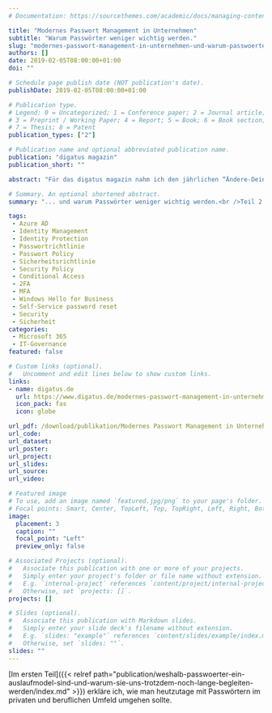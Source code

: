 ```yaml
---
# Documentation: https://sourcethemes.com/academic/docs/managing-content/

title: "Modernes Passwort Management in Unternehmen"
subtitle: "Warum Passwörter weniger wichtig werden."
slug: "modernes-passwort-management-in-unternehmen-und-warum-passwoerter-weniger-wichtig-werden"
authors: []
date: 2019-02-05T08:00:00+01:00
doi: ""

# Schedule page publish date (NOT publication's date).
publishDate: 2019-02-05T08:00:00+01:00

# Publication type.
# Legend: 0 = Uncategorized; 1 = Conference paper; 2 = Journal article;
# 3 = Preprint / Working Paper; 4 = Report; 5 = Book; 6 = Book section;
# 7 = Thesis; 8 = Patent
publication_types: ["2"]

# Publication name and optional abbreviated publication name.
publication: "digatus magazin"
publication_short: ""

abstract: "Für das digatus magazin nahm ich den jährlichen “Ändere-Dein-Passwort-Tag” als Anlass, um die sich gerade vollziehende Veränderung in der Unternehmenswelt im Bezug auf die Absicherung von Benutzerkonten mittels Passwörtern einzugehen. Dabei gehe ich auf die Nutzung von Cloud Identities und dessen besonderen Schutzbedürfnisse ein und erkläre, welche Technologien es ermöglichen Passwörter Schritt für Schritt überflüssig zu machen."

# Summary. An optional shortened abstract.
summary: "... und warum Passwörter weniger wichtig werden.<br />Teil 2 des State of the Union zum “Ändere-Dein-Passwort-Tag” 2019."

tags:
 - Azure AD
 - Identity Management
 - Identity Protection
 - Passwortrichtlinie
 - Passwort Policy
 - Sicherheitsrichtlinie
 - Security Policy
 - Conditional Access
 - 2FA
 - MFA
 - Windows Hello for Business
 - Self-Service password reset
 - Security
 - Sicherheit
categories:
 - Microsoft 365
 - IT-Governance
featured: false

# Custom links (optional).
#   Uncomment and edit lines below to show custom links.
links:
- name: digatus.de
  url: https://www.digatus.de/modernes-passwort-management-in-unternehmen-und-warum-passwoerter-weniger-wichtig-werden/
  icon_pack: fas
  icon: globe

url_pdf: /download/publikation/Modernes Passwort Management in Unternehmen - digatus.pdf
url_code:
url_dataset:
url_poster:
url_project:
url_slides:
url_source:
url_video:

# Featured image
# To use, add an image named `featured.jpg/png` to your page's folder. 
# Focal points: Smart, Center, TopLeft, Top, TopRight, Left, Right, BottomLeft, Bottom, BottomRight.
image:
  placement: 3
  caption: ""
  focal_point: "Left"
  preview_only: false

# Associated Projects (optional).
#   Associate this publication with one or more of your projects.
#   Simply enter your project's folder or file name without extension.
#   E.g. `internal-project` references `content/project/internal-project/index.md`.
#   Otherwise, set `projects: []`.
projects: []

# Slides (optional).
#   Associate this publication with Markdown slides.
#   Simply enter your slide deck's filename without extension.
#   E.g. `slides: "example"` references `content/slides/example/index.md`.
#   Otherwise, set `slides: ""`.
slides: ""
---
```


[Im ersten Teil]({{< relref path="publication/weshalb-passwoerter-ein-auslaufmodel-sind-und-warum-sie-uns-trotzdem-noch-lange-begleiten-werden/index.md" >}}) erkläre ich, wie man heutzutage mit Passwörtern im privaten und beruflichen Umfeld umgehen sollte.

